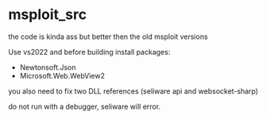 # msploit_src
the code is kinda ass but better then the old msploit versions

Use vs2022 and before building install packages: 
- Newtonsoft.Json
- Microsoft.Web.WebView2
  
you also need to fix two DLL references (seliware api and websocket-sharp)

do not run with a debugger, seliware will error.

